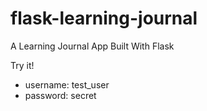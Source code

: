 # flask-learning-journal

A Learning Journal App Built With Flask

Try it!

- username: test_user
- password: secret
